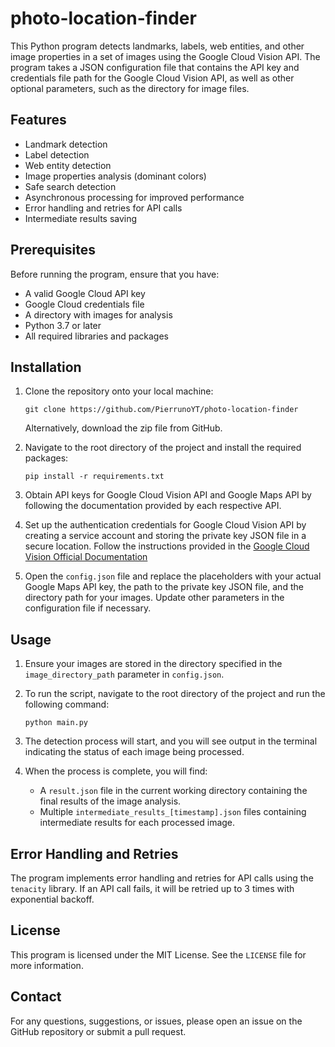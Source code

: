 # photo-location-finder

This Python program detects landmarks, labels, web entities, and other image properties in a set of images using the Google Cloud Vision API. The program takes a JSON configuration file that contains the API key and credentials file path for the Google Cloud Vision API, as well as other optional parameters, such as the directory for image files.

## Features

- Landmark detection
- Label detection
- Web entity detection
- Image properties analysis (dominant colors)
- Safe search detection
- Asynchronous processing for improved performance
- Error handling and retries for API calls
- Intermediate results saving

## Prerequisites

Before running the program, ensure that you have:

- A valid Google Cloud API key
- Google Cloud credentials file
- A directory with images for analysis
- Python 3.7 or later
- All required libraries and packages

## Installation

1. Clone the repository onto your local machine:
   ```
   git clone https://github.com/PierrunoYT/photo-location-finder
   ```
   Alternatively, download the zip file from GitHub.

2. Navigate to the root directory of the project and install the required packages:
   ```
   pip install -r requirements.txt
   ```

3. Obtain API keys for Google Cloud Vision API and Google Maps API by following the documentation provided by each respective API.

4. Set up the authentication credentials for Google Cloud Vision API by creating a service account and storing the private key JSON file in a secure location. Follow the instructions provided in the [Google Cloud Vision Official Documentation](https://cloud.google.com/vision/docs/before-you-begin)

5. Open the `config.json` file and replace the placeholders with your actual Google Maps API key, the path to the private key JSON file, and the directory path for your images. Update other parameters in the configuration file if necessary.

## Usage

1. Ensure your images are stored in the directory specified in the `image_directory_path` parameter in `config.json`.

2. To run the script, navigate to the root directory of the project and run the following command:
   ```
   python main.py
   ```

3. The detection process will start, and you will see output in the terminal indicating the status of each image being processed. 

4. When the process is complete, you will find:
   - A `result.json` file in the current working directory containing the final results of the image analysis.
   - Multiple `intermediate_results_[timestamp].json` files containing intermediate results for each processed image.

## Error Handling and Retries

The program implements error handling and retries for API calls using the `tenacity` library. If an API call fails, it will be retried up to 3 times with exponential backoff.

## License

This program is licensed under the MIT License. See the `LICENSE` file for more information.

## Contact

For any questions, suggestions, or issues, please open an issue on the GitHub repository or submit a pull request.

